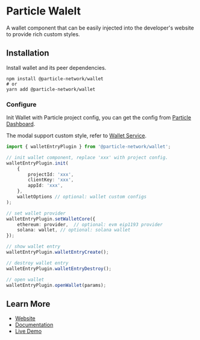 # Particle Walelt

A wallet component that can be easily injected into the developer's website to provide rich custom styles.

## Installation

Install wallet and its peer dependencies.

```shell
npm install @particle-network/wallet
# or
yarn add @particle-network/wallet
```

### Configure

Init Wallet with Particle project config, you can get the config from [Particle Dashboard](https://dashboard.particle.network/).

The modal support custom style, refer to [Wallet Service](https://docs.particle.network/developers/wallet-service/sdks/web).


```ts
import { walletEntryPlugin } from '@particle-network/wallet';

// init wallet component, replace 'xxx' with project config.
walletEntryPlugin.init(
    {
        projectId: 'xxx',
        clientKey: 'xxx',
        appId: 'xxx',
    },
    walletOptions // optional: wallet custom configs
);

// set wallet provider
walletEntryPlugin.setWalletCore({
    ethereum: provider,  // optional: evm eip1193 provider
    solana: wallet, // optional: solana wallet
});

// show wallet entry
walletEntryPlugin.walletEntryCreate();

// destroy wallet entry
walletEntryPlugin.walletEntryDestroy();

// open wallet
walletEntryPlugin.openWallet(params);

```

## Learn More

- [Website](https://particle.network)
- [Documentation](https://docs.particle.network/)
- [Live Demo](https://core-demo.particle.network/)
